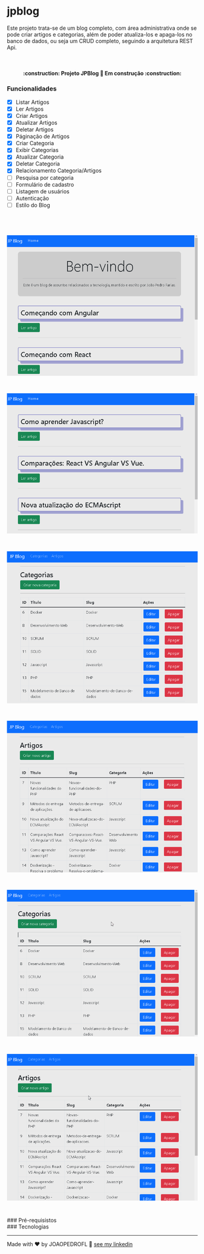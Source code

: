 # jpblog


<p>Este projeto trata-se de um blog completo, com área administrativa onde se pode criar artigos e categorias, além de poder atualiza-los e apaga-los no
banco de dados, ou seja um CRUD completo, seguindo a arquitetura REST Api.</p>

<br>

<h4 align="center">:construction:	Projeto JPBlog 🚀 Em construção :construction:</h4>	

### Funcionalidades

- [X] Listar Artigos
- [X] Ler Artigos
- [X] Criar Artigos
- [X] Atualizar Artigos
- [X] Deletar Artigos
- [X] Páginação de Artigos
- [X] Criar Categoria
- [X] Exibir Categorias
- [X] Atualizar Categoria
- [X] Deletar Categoria
- [X] Relacionamento Categoria/Artigos
- [ ] Pesquisa por categoria
- [ ] Formulário de cadastro
- [ ] Listagem de usuários
- [ ] Autenticação
- [ ] Estilo do Blog

<br>

<h1 align="center">
    <img src="./github/Paginainicialepaginacao.gif">
</h1>
<h1 align="center">
    <img src="./github/lerartigo.gif">
</h1>
<h1 align="center">
    <img src="./github/exibircategorias.png">
</h1>
<h1 align="center">
    <img src="./github/exibirartigos.png">
</h1>
<h1 align="center">
    <img src="./github/categoriascrud.gif">
</h1>
<h1 align="center">
    <img src="./github/artigoscrud.gif">
</h1>
<br>
### Pré-requisistos
<br>
### Tecnologias

---

Made with :heart: by JOAOPEDROFL :hugs: [see my linkedin](https://www.linkedin.com/in/pedro-farias-79595b220/)
